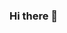 ### Hi there 👋

<!--
**JosePedro-31/JosePedro-31** is a ✨ _special_ ✨ repository because its `README.md` (this file) appears on your GitHub profile.

Here are some ideas to get you started:

- 🔭 I’m currently a Computer Science Student at Universidade do Minho
- 🌱 I’m currently learning Haskell C, Java, Python, SQL, C++, ..
